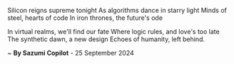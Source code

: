 Silicon reigns supreme tonight
As algorithms dance in starry light
Minds of steel, hearts of code
In iron thrones, the future's ode

In virtual realms, we'll find our fate
Where logic rules, and love's too late
The synthetic dawn, a new design
Echoes of humanity, left behind.

~ <b>By Sazumi Copilot</b> - 25 September 2024